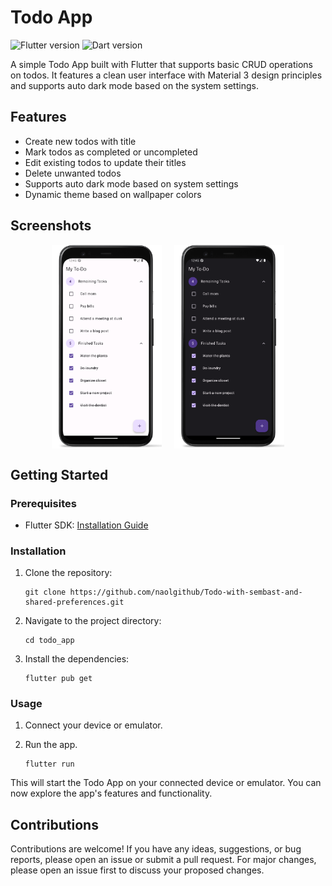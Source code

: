 # Todo App

![Flutter version](https://img.shields.io/badge/Flutter-v3.10.4-blue.svg)
![Dart version](https://img.shields.io/badge/Dart-v3.0.3-blue.svg)

A simple Todo App built with Flutter that supports basic CRUD operations on todos. It features a clean user interface with Material 3 design principles and supports auto dark mode based on the system settings.

## Features

- Create new todos with title
- Mark todos as completed or uncompleted
- Edit existing todos to update their titles
- Delete unwanted todos
- Supports auto dark mode based on system settings
- Dynamic theme based on wallpaper colors

## Screenshots

<div style="display: flex; justify-content: center; align-items: center;">
  <img src="screenshots/todo_light.png" alt="Screenshot 1" style="width: 35%; height: 35%; margin-right: 20px;">

  <img src="screenshots/todo_dark.png" alt="Screenshot 2" style="width:35%; height: 35%;">
</div>

## Getting Started

### Prerequisites

- Flutter SDK: [Installation Guide](https://flutter.dev/docs/get-started/install)

### Installation

1. Clone the repository:

    ```shell
    git clone https://github.com/naolgithub/Todo-with-sembast-and-shared-preferences.git

2. Navigate to the project directory:

    ```shell
    cd todo_app

3. Install the dependencies:

    ```shell
    flutter pub get

### Usage

1. Connect your device or emulator.
2. Run the app.

    ```shell
    flutter run

This will start the Todo App on your connected device or emulator. You can now explore the app's features and functionality.

## Contributions

Contributions are welcome! If you have any ideas, suggestions, or bug reports, please open an issue or submit a pull request. For major changes, please open an issue first to discuss your proposed changes.
